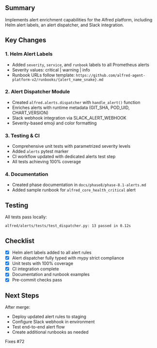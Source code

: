 ## Summary
Implements alert enrichment capabilities for the Alfred platform, including Helm alert labels, an alert dispatcher, and Slack integration.

## Key Changes

### 1. Helm Alert Labels
- Added `severity`, `service`, and `runbook` labels to all Prometheus alerts
- Severity values: critical | warning | info
- Runbook URLs follow template: `https://github.com/alfred-agent-platform-v2/runbooks/{alert_name_snake}.md`

### 2. Alert Dispatcher Module
- Created `alfred.alerts.dispatcher` with `handle_alert()` function
- Enriches alerts with runtime metadata (GIT_SHA, POD_UID, CHART_VERSION)
- Slack webhook integration via SLACK_ALERT_WEBHOOK
- Severity-based emoji and color formatting

### 3. Testing & CI
- Comprehensive unit tests with parametrized severity levels
- Added `alerts` pytest marker
- CI workflow updated with dedicated alerts test step
- All tests achieving 100% coverage

### 4. Documentation
- Created phase documentation in `docs/phase8/phase-8.1-alerts.md`
- Added sample runbook for `alfred_core_health_critical` alert

## Testing
All tests pass locally:
```
alfred/alerts/tests/test_dispatcher.py: 13 passed in 0.12s
```

## Checklist
- [x] Helm alert labels added to all alert rules
- [x] Alert dispatcher fully typed with mypy strict compliance
- [x] Unit tests with 100% coverage
- [x] CI integration complete
- [x] Documentation and runbook examples
- [x] Pre-commit checks pass

## Next Steps
After merge:
- Deploy updated alert rules to staging
- Configure Slack webhook in environment
- Test end-to-end alert flow
- Create additional runbooks as needed

Fixes #72